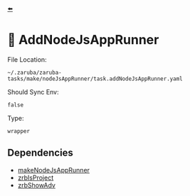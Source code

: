 [⬅️](../README.md)

# 🐸 AddNodeJsAppRunner

File Location:

    ~/.zaruba/zaruba-tasks/make/nodeJsAppRunner/task.addNodeJsAppRunner.yaml

Should Sync Env:

    false

Type:

    wrapper


## Dependencies

* [makeNodeJsAppRunner](makeNodeJsAppRunner.md)
* [zrbIsProject](zrbIsProject.md)
* [zrbShowAdv](zrbShowAdv.md)